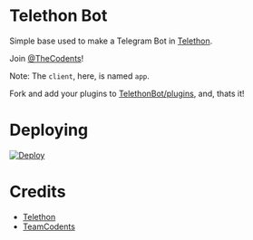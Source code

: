 # Telethon Bot
Simple base used to make a Telegram Bot in [Telethon](https://github.com/LonamiWebs/Telethon).
   
Join [@TheCodents](https://t.me/TheCodents)!
    
Note: The `client`, here, is named `app`.
   
Fork and add your plugins to [TelethonBot/plugins](./TelethonBot/plugins), and, thats it!

# Deploying
[![Deploy](https://www.herokucdn.com/deploy/button.svg)](https://heroku.com/deploy)

# Credits
- [Telethon](https://github.com/LonamiWebs/Telethon)
- [TeamCodents](https://t.me/TheCodents)
